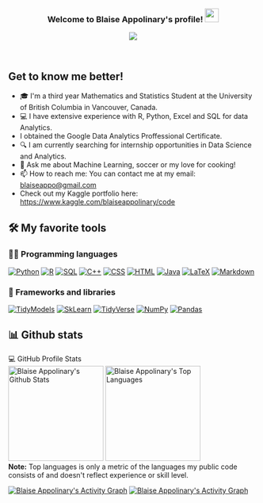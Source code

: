 
<h3 align="center">
  Welcome to Blaise Appolinary's profile!
  <img src="https://media.giphy.com/media/hvRJCLFzcasrR4ia7z/giphy.gif" width="28">
</h3>
 
<!-- Typing SVG by DenverCoder1 - https://github.com/DenverCoder1/readme-typing-svg --> 
<p align="center">
  <a href="https://github.com/DenverCoder1/readme-typing-svg"><img src="https://readme-typing-svg.herokuapp.com/?lines=Mathematics%20And%20Statistics%20Student;Let's%20Talk%20Data%20Science;"></a>
</p>

<br/>

## Get to know me better!

- :mortar_board: I'm a third year Mathematics and Statistics Student at the University of British Columbia in Vancouver, Canada.
- :computer: I have extensive experience with R, Python, Excel and SQL for data Analytics.
- I obtained the Google Data Analytics Proffessional Certificate.
- :mag: I am currently searching for internship opportunities in Data Science and Analytics.
- 💬 Ask me about Machine Learning, soccer or my love for cooking!
- 📫 How to reach me: You can contact me at my email: blaiseappo@gmail.com
- Check out my Kaggle portfolio here: https://www.kaggle.com/blaiseappolinary/code 


## 🛠️ My favorite tools

### 👨‍💻 Programming languages

<p>
    <a href="#"><img alt="Python" src="https://img.shields.io/badge/Python-14354C.svg?logo=python&logoColor=white"></a>
    <a href="#"><img alt="R" src="https://img.shields.io/badge/R-276DC3.svg?logo=r&logoColor=white"></a>
    <a href="#"><img alt="SQL" src="https://custom-icon-badges.herokuapp.com/badge/SQL-025E8C.svg?logo=database&logoColor=white"></a>
    <a href="#"><img alt="C++" src="https://custom-icon-badges.herokuapp.com/badge/C++-9C033A.svg?logo=cpp2&logoColor=white"></a>
    <a href="#"><img alt="CSS" src="https://img.shields.io/badge/CSS-1572B6.svg?logo=css3&logoColor=white"></a>
    <a href="#"><img alt="HTML" src="https://img.shields.io/badge/HTML-E34F26.svg?logo=html5&logoColor=white"></a>
    <a href="#"><img alt="Java" src="https://img.shields.io/badge/Java-007396.svg?logo=java&logoColor=white"></a>
    <a href="#"><img alt="LaTeX" src="https://img.shields.io/badge/LaTeX-008080.svg?logo=LaTeX&logoColor=white"></a>
    <a href="#"><img alt="Markdown" src="https://img.shields.io/badge/Markdown-000000.svg?logo=markdown&logoColor=white"></a>
</p>

### 🧰 Frameworks and libraries
<!--    <a href="#"><img alt="Pytorch" src="https://img.shields.io/badge/Pytorch-Python-%3Cgreen%3E"></a> -->
<p>
    <a href="#"><img alt="TidyModels" src="https://img.shields.io/badge/TidyModels-R-%3Cgreen%3E"></a>
    <a href="#"><img alt="SkLearn" src="https://img.shields.io/badge/Sklearn-Python-%3Cgreen%3E"></a>
    <a href="#"><img alt="TidyVerse" src="https://img.shields.io/badge/TidyVerse-R-%3Cgreen%3E"></a>
    <a href="#"><img alt="NumPy" src="https://img.shields.io/badge/Numpy-013243.svg?logo=numpy&logoColor=white"></a>
    <a href="#"><img alt="Pandas" src="https://img.shields.io/badge/Pandas-150458.svg?logo=pandas&logoColor=white"></a>
 
</p>

## 📊 Github stats

<!-- https://github.com/Blaise143/github-readme-stats -->
<p> 
  <summary>💻 GitHub Profile Stats
  <br/>
    <a href="#"><img alt="Blaise Appolinary's Github Stats" src="https://denvercoder1-github-readme-stats.vercel.app/api/?username=Blaise143&show_icons=true&count_private=true&theme=react&hide_border=true&bg_color=1F222E&title_color=F85D7F&icon_color=F8D866&hide=contribs,prs,issues" height="192px"/></a>
  <a href="#"><img alt="Blaise Appolinary's Top Languages" src="https://github-readme-stats.vercel.app/api/top-langs/?username=Blaise143&langs_count=8&layout=compact&theme=react&hide_border=true&bg_color=1F222E&title_color=F85D7F&icon_color=F8D866" height="192px"/></a>
  <br/>
  <b>Note:</b> Top languages is only a metric of the languages my public code consists of and doesn't reflect experience or skill level.
  </summary>
</p>
   
<!-- https://github.com/ashutosh00710/github-readme-activity-graph -->
<a href="#"><img alt = "Blaise Appolinary's Activity Graph" src = "https://github-readme-streak-stats.herokuapp.com/?user=Blaise143&theme=dark" /></a>
<a href="#"><img alt="Blaise Appolinary's Activity Graph" src="https://denvercoder1-activity-graph.herokuapp.com/graph/?username=Blaise143&bg_color=1F222E&color=F8D866&line=F85D7F&point=FFFFFF&hide_border=true" /></a>

